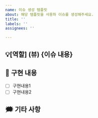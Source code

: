 ```yaml
---
name: 이슈 생성 템플릿
about: 해당 템플릿을 사용하 이슈를 생성해주세요.
title: ''
labels: ''
assignees: ''

---
```


## 💡[역할] (뷰) {이슈 내용}

## 📑 구현 내용
- [ ] 구현내용1
- [ ] 구현내용2

## 🗯️ 기타 사항
